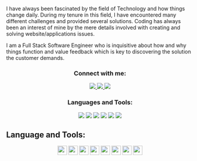<!-- <h1 align="center">Hi 👋, I'm Darrone</h1>
<h3 align="center">I am a Software Engineer</h3>
 -->


I have always been fascinated by the field of Technology and how things change daily.  During my tenure in this field, I have encountered many different challenges and provided several solutions.  Coding has always been an interest of mine by the mere details involved with creating and solving website/applications issues.

I am a Full Stack Software Engineer who is inquisitive about how and why things function and value feedback which is key to discovering the solution the customer demands.


<h3 align="center">Connect with me:</h3>
<p align="center">
  <a href="https://dasdev.netlify.app/" target="_blank">
    <img src="https://img.shields.io/badge/Personal-Portfolio-blue??style=plastic"/
  </a>
  <a href="https://www.linkedin.com/in/dasdev/" target="_blank">
    <img src="https://img.shields.io/static/v1?label=|&message=LINKED-IN&color=cdf998&style=plastic&logo=linkedin&logo-color=white"/>
  </a>
  <a href="https://twitter.com/dasdev_" target="_blank">
    <img src="https://img.shields.io/static/v1?label=|&message=TWITTER&color=23555f&style=plastic&logo=twitter&logo-color=white"/>
  </a>
</p>



<h3 align="center">Languages and Tools:</h3>
<p align="center">
    <img src="https://img.shields.io/static/v1?label=|&message=REACT.JS&color=4a935c&style=plastic&logo=react"/>
    <img src="https://img.shields.io/static/v1?label=|&message=HTML5&color=23555f&style=plastic&logo=html5"/>
    <img src="https://img.shields.io/static/v1?label=|&message=CSS3&color=285f65&style=plastic&logo=css3"/>
    <img src="https://img.shields.io/static/v1?label=|&message=JAVASCRIPT&color=3c7f5d&style=plastic&logo=javascript"/>
    <img src="https://img.shields.io/static/v1?label=|&message=MONGO-DB&color=cdd148&style=plastic&logo=mongodb"/>
    <img src="https://img.shields.io/static/v1?label=|&message=GIT&color=cbb148&style=plastic&logo=git"/>
  <p align="center">

    
## Language and Tools:
<p align="center">
<img src="https://img.shields.io/badge/HTML5-blue?style=plastic&logo=html5" height=25>
<img src="https://img.shields.io/badge/CSS3-blue?style=plastic&logo=css3" height=25>
<img src="https://img.shields.io/badge/JavaScript-blue?style=plastic&logo=javascript" height=25>
<img src="https://img.shields.io/badge/MongoDB-blue?style=plastic&logo=MongoDB" height=25>
<img src="https://img.shields.io/badge/Express.js-blue?style=plastic&logo=Express" height=25>
<img src="https://img.shields.io/badge/React-blue?style=plastic&logo=React" height=25>
<img src="https://img.shields.io/badge/Node.js-blue?style=plastic&logo=Node.js" height=25>
<img src="https://img.shields.io/badge/Visual_Studio-blue?style=plastic&logo=VisualStudio" height=25>
</p>
                    
